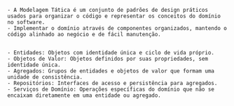 	- A Modelagem Tática é um conjunto de padrões de design práticos usados para organizar o código e representar os conceitos do domínio no software.
	- Implementar o domínio através de componentes organizados, mantendo o código alinhado ao negócio e de fácil manutenção.


	- Entidades: Objetos com identidade única e ciclo de vida próprio.
	- Objetos de Valor: Objetos definidos por suas propriedades, sem identidade única.
	- Agregados: Grupos de entidades e objetos de valor que formam uma unidade de consistência.
	- Repositórios: Interfaces de acesso e persistência para agregados.
	- Serviços de Domínio: Operações específicas do domínio que não se encaixam diretamente em uma entidade ou agregado.